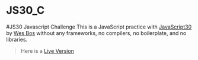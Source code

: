 # JS30_C
#JS30 Javascript Challenge
This is a JavaScript practice with [JavaScript30](https://javascript30.com/) by [Wes Bos](https://github.com/wesbos) without any frameworks, no compilers, no boilerplate, and no libraries.

>Here is a [Live Version](https://cerensolpan.github.io/JS30_C/index.html)